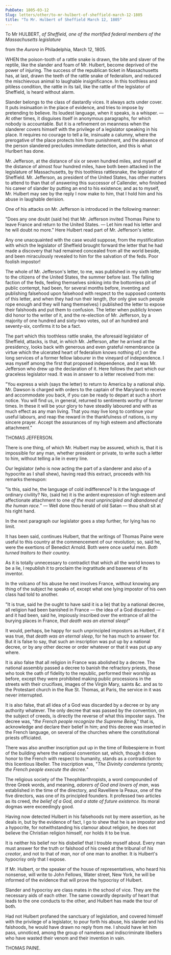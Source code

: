 ```yaml
---
PubDate: 1805-03-12
Slug: letters/other/to-mr-hulbert-of-sheffield-march-12-1805
title: "To Mr. Hulbert of Sheffield March 12, 1805"
---
```


   To Mr HULBERT, *of Sheffield, one of the mortified federal members of the Massachusetts legislature*
   
   from the *Aurora* in Philadelphia, March 12, 1805.

   WHEN the poison-tooth of a rattle snake is drawn, the bite and slaver of
   the reptile, like the slander and foam of Mr. Hulbert, become deprived of
   the power of injuring. The success of the republican ticket in
   Massachusetts has, at last, drawn the teeth of the rattle snake of
   federalism, and reduced the mischievous animal to laughable insignificance. 
   In this toothless and pitiless condition, the rattle in its
   tail, like the rattle of the legislator of Sheffield, is heard without
   alarm.

   Slander belongs to the class of dastardly vices. It always acts under
   cover. It puts insinuation in the place of evidence, and tries to impose
   by pretending to believe. Its loudest language, when it speaks, is a
   whisper. &mdash; At other times, it disguises itself in anonymous paragraphs, for
   which nobody is accountable. But it is a refinement on meanness when the
   slanderer covers himself with the privilege of a legislator speaking in
   his place. It requires no courage to tell a lie, insinuate a calumny,
   where the prerogative of the place protects him from punishment, and the
   absence of the person slandered precludes immediate detection, and this is
   what Hurlbert has done.

   Mr. Jefferson, at the distance of six or seven hundred miles, and myself
   at the distance of almost four hundred miles, have both been attacked in
   the legislature of Massachusetts, by this toothless rattlesnake, the
   legislator of Sheffield. Mr. Jefferson, as president of the United States,
   has other matters to attend to than that of answering this successor of
   Callender, who finished his career of slander by putting an end to his
   existence; and as to myself, Mr. Hulbert may see by the reply I now make
   to him, that I hold him and his abuse in laughable derision.

   One of his attacks on Mr. Jefferson is introduced in the following manner:

   "Does any one doubt (said he) that Mr. Jefferson invited Thomas Paine to
   leave France and return to the United States. &mdash; Let him read his letter and
   he will doubt no more." Here Hulbert read part of Mr. Jefferson's letter.

   Any one unacquainted with the case would suppose, from the mystification
   with which the legislator of Sheffield brought forward the letter that he
   had made a discovery that had remained concealed from all the world
   beside, and been miraculously revealed to him for the salvation of the
   feds. Poor foolish impostor!

   The whole of Mr. Jefferson's letter, to me, was published in my sixth letter
   to the citizens of the United States, the summer before last. The falling
   faction of the feds, feeling themselves sinking into the bottomless pit of
   public contempt, had been, for several months before, inventing and
   publishing falsehood upon falsehood with respect to the supposed contents
   of this letter, and when they had run their length, (for only give such
   people rope enough and they will hang themselves) I published the letter
   to expose their falshoods and put them to confusion. The letter when
   publicly known did honor to the writer of it, and the re-election of Mr.
   Jefferson, by a majority of one hundred and sixty-two votes, out of an
   hundred and seventy-six, confirms it to be a fact.

   The part which this toothless rattle snake, the aforesaid legislator of
   Sheffield, attacks, is that, in which Mr. Jefferson, after he arrived at
   the presidency, looks back with generous and even grateful remembrance (a
   virtue which the ulcerated heart of federalism knows nothing of,) on the
   long services of a former fellow labourer in the vineyard of independence.
   I was myself among the first that proposed independence, and it was Mr.
   Jefferson who drew up the declaration of it. Here follows the part which
   our graceless legislator read. It was in answer to a letter received from
   me:

   "You express a wish (says the letter) to return to America by a national
   ship. Mr. Dawson is charged with orders to the captain of the Maryland to
   receive and accommodate you back, if you can be ready to depart at such a
   short notice. You will find us, in general, returned to sentiments worthy
   of former times. In these it will be your glory to have steadily laboured
   and with as much effect as any man living. That you may live long to
   continue your useful labours, and reap the reward in the thankfulness of
   nations, is my sincere prayer. Accept the assurances of my high esteem and
   affectionate attachment."

   THOMAS JEFFERSON.

   There is one thing, of which Mr. Hulbert may be assured, which is, that it
   is impossible for any man, whether president or private, to write such a
   letter to him, without telling a lie in every line.

   Our legislator (who is now acting the part of a slanderer and also of a
   hypocrite as I shall shew), having read this extract, proceeds with his
   remarks thereupon:

   "Is this, said he, the language of cold indifference? Is it the language
   of ordinary civility? No, (said he) it is the ardent expression of high
   esteem and affectionate attachment to one *of the most unprincipled and
   abandoned of the human race.*" &mdash; Well done thou herald of old Satan &mdash; thou
   shalt sit at his right hand.

   In the next paragraph our legislator goes a step further, for lying has no
   limit.

   It has been said, continues Hulbert, that the writings of Thomas Paine
   were useful to this country at the commencement of our revolution; so,
   said he, were the exertions of Benedict Arnold. Both were once useful men.
   *Both turned traitors to their country.*

   As it is totally unnecessary to contradict that which all the world knows
   to be a lie, I republish it to proclaim the ingratitude and baseness of
   its inventor.

   In the volcano of his abuse he next involves France, without knowing any
   thing of the subject he speaks of, except what one lying impostor of his
   own class had told to another.

   "It is true, said he (he ought to have said it is a lie) that by a
   national decree, all religion had been banished in France &mdash; the idea of a
   God discarded &mdash; and it had been, said he, impiously inscribed over the
   entrance of all the burying places in France, *that death was an eternal
   sleep!*"

   It would, perhaps, be happy for such unprincipled impostors as Hulbert, if
   it was true, that *death was an eternal sleep*, for he has much to answer
   for. But it is false to say, that such an inscription was put up by a
   national decree, or by any other decree or order whatever or that it was
   put up any where.

   It is also false that all religion in France was abolished by a decree.
   The national assembly passed a decree to banish the refractory priests,
   those who took the oath of fidelity to the republic, performed their
   worship as before, except they were prohibited making public processions
   in the streets with their crucifixes, images of the Virgin Mary, saints
   &c. and as to the Protestant church in the Rue St. Thomas, at Paris, the
   service in it was never interrupted.

   It is also false, that all idea of a God was discarded by a decree or by
   any authority whatever. The only decree that was passed by the convention,
   on the subject of creeds, is directly the reverse of what this imposter
   says. The decree was, "*the French people recognize the Supreme Being*,"
   that is, acknowledge and declare their belief in him; and this decree was
   inserted in the French language, on several of the churches where the
   constitutional priests officiated.

   There was also another inscription put up in the time of Robespierre in
   front of the building where the national convention sat, which, though it
   does honor to the French with respect to humanity, stands as a
   contradiction to this licentious libeller. The inscription was, "*The
   Divinity condemns tyrants; the French people execute the decree.*"

   The religious society of the Theophilanthropists, a word compounded of
   three Greek words, and meaning, *adorers of God and lovers of man*, was
   established in the time of the directory, and Ravelliere la Peaux, one of
   the five directors, was one of its principled founders. It professed two
   articles as its creed, *the belief of a God, and a state of future
   existence.* Its moral dogmas were exceedingly good.

   Having now detected Hulbert in his falsehoods not by mere assertion, as
   he deals in, but by the evidence of fact, I go to shew that he is an
   impostor and a hypocrite, for notwithstanding his clamour about religion,
   he does not believe the Christian religion himself, nor holds it to be
   true.

   It is neither his belief nor his disbelief that I trouble myself about.
   Every man must answer for the truth or falshood of his creed at the
   tribunal of *his creator*, and not to that of *man*, nor of one man to
   another. It is Hulbert's hypocrisy only that I expose.

   If Mr. Hulbert, or the speaker of the house of representatives, who heard
   his nonsense, will write to John Fellows, Water street, New York, he will
   be informed of the evidence that will prove the hypocrisy of Hulbert.

   Slander and hypocrisy are class mates in the school of vice. They are the
   necessary aids of each other. The same cowardly depravity of heart that
   leads to the one conducts to the other, and Hulbert has made the tour of
   both.

   Had not Hulbert profaned the sanctuary of legislation, and covered himself
   with the privilege of a legislator, to pour forth his abuse, his slander
   and his falshoods, he would have drawn no reply from me. I should have
   let him pass, unnoticed, among the group of nameless and indiscriminate
   libellers who have wasted their venom and their invention in vain.

   THOMAS PAINE.


